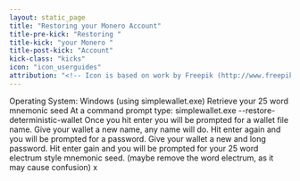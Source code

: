 ```yaml
---
layout: static_page
title: "Restoring your Monero Account"
title-pre-kick: "Restoring "
title-kick: "your Monero "
title-post-kick: "Account"
kick-class: "kicks"
icon: "icon_userguides"
attribution: "<!-- Icon is based on work by Freepik (http://www.freepik.com) and is licensed under Creative Commons BY 3.0 -->"
---
```


Operating System:  Windows (using simplewallet.exe)
Retrieve your 25 word mnemonic seed
At a command prompt type:  simplewallet.exe --restore-deterministic-wallet
Once you hit enter you will be prompted for a wallet file name.  Give your wallet a new name, any name will do. 
Hit enter again and you will be prompted for a password.  Give your wallet a new and long password.
Hit enter gain and you will be prompted for your 25 word electrum style mnemonic seed.  (maybe remove the word electrum, as it may cause confusion)
x
